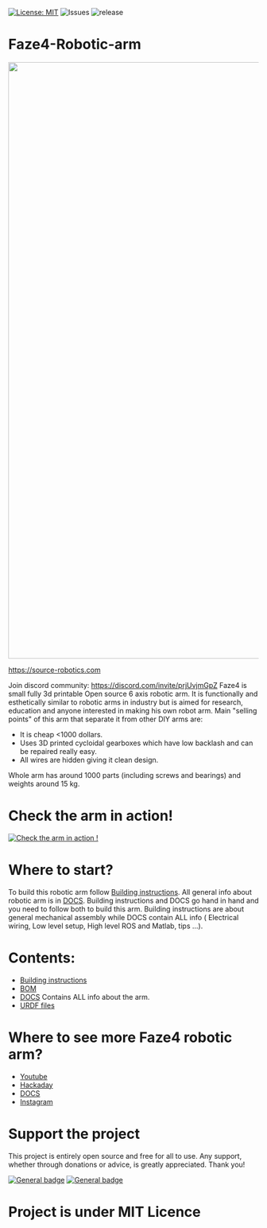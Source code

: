 [![License: MIT](https://img.shields.io/badge/License-MIT-green.svg)](https://opensource.org/licenses/MIT)  ![Issues](https://img.shields.io/github/issues/PCrnjak/Faze4-Robotic-arm) ![release](https://img.shields.io/github/v/release/PCrnjak/Faze4-Robotic-arm)
# Faze4-Robotic-arm


<img src="https://user-images.githubusercontent.com/30388414/86795587-028dbb80-c06e-11ea-9d71-3d6fbda6cb87.png" width="1200"> 

https://source-robotics.com

Join discord community: https://discord.com/invite/prjUvjmGpZ 
Faze4 is small fully 3d printable Open source 6 axis robotic arm. It is functionally and esthetically similar to robotic arms in industry but is aimed for research, education and 
anyone interested in making his own robot arm. 
Main "selling points" of this arm that separate it from other DIY arms are:


* It is cheap <1000 dollars.
* Uses 3D printed cycloidal gearboxes which have low backlash and can be repaired really easy.
* All wires are hidden giving it clean design.


Whole arm has around 1000 parts (including screws and bearings) and weights around 15 kg.

# Check the arm in action!
[![Check the arm in action !](https://user-images.githubusercontent.com/30388414/86797452-f86cbc80-c06f-11ea-962e-c3f80d14b41b.png)](https://www.youtube.com/watch?v=ye37Mpj5qCQ)

# Where to start? 

To build this robotic arm follow [Building instructions](https://github.com/PCrnjak/Faze4-Robotic-arm/blob/master/Assembly%20instructions%203.1.pdf). All general info about robotic arm is in [DOCS](https://faze4-robotic-arm-docs.readthedocs.io/en/latest/). Building instructions and DOCS go hand in hand and you need to follow both to build this arm. Building instructions are about general mechanical assembly while DOCS contain ALL info ( Electrical wiring, Low level setup, High level ROS and Matlab, tips ...).

# Contents:

- [Building instructions](https://github.com/PCrnjak/Faze4-Robotic-arm/blob/master/Assembly%20instructions%203.1.pdf)
- [BOM](https://github.com/PCrnjak/Faze4-Robotic-arm/blob/master/BOM_7_11_2023.xlsx) 
- [DOCS](https://faze4-robotic-arm-docs.readthedocs.io/en/latest/) Contains ALL info about the arm.
- [URDF files](https://github.com/PCrnjak/Faze4-Robotic-arm/tree/master/URDF_FAZE4) 

# Where to see more Faze4 robotic arm?
- [Youtube](https://www.youtube.com/channel/UCp3sDRwVkbm7b2M-2qwf5aQ)
- [Hackaday](https://hackaday.io/project/167247-faze4-robotic-arm)
- [DOCS](https://faze4-robotic-arm-docs.readthedocs.io/en/latest/)
- [Instagram](https://www.instagram.com/source_robotics/)


# Support the project

This project is entirely open source and free for all to use. Any support, whether through donations or advice, is greatly appreciated. Thank you!

 [![General badge](https://img.shields.io/badge/PayPal-00457C?style=for-the-badge&logo=paypal&logoColor=white)](https://paypal.me/PCrnjak?locale.x=en_US)
[![General badge](https://img.shields.io/badge/Patreon-F96854?style=for-the-badge&logo=patreon&logoColor=white)](https://www.patreon.com/PCrnjak)

# Project is under MIT Licence

